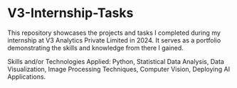 # V3-Internship-Tasks
This repository showcases the projects and tasks I completed during my internship at V3 Analytics Private Limited in 2024. It serves as a portfolio demonstrating the skills and knowledge from there I gained.  

Skills and/or Technologies Applied: Python, Statistical Data Analysis, Data Visualization, Image Processing Techniques, Computer Vision, Deploying AI Applications.
